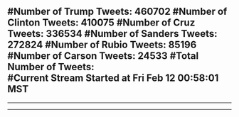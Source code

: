 #Number of Trump Tweets: 460702
#Number of Clinton Tweets: 410075
#Number of Cruz Tweets: 336534
#Number of Sanders Tweets: 272824
#Number of Rubio Tweets: 85196
#Number of Carson Tweets: 24533
#Total Number of Tweets:  
#Current Stream Started at Fri Feb 12 00:58:01 MST
---
---
---
